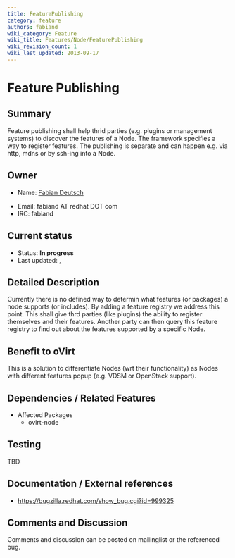 ```yaml
---
title: FeaturePublishing
category: feature
authors: fabiand
wiki_category: Feature
wiki_title: Features/Node/FeaturePublishing
wiki_revision_count: 1
wiki_last_updated: 2013-09-17
---
```


# Feature Publishing

## Summary

Feature publishing shall help thrid parties (e.g. plugins or management systems) to discover the features of a Node. The framework specifies a way to register features. The publishing is separate and can happen e.g. via http, mdns or by ssh-ing into a Node.

## Owner

*   Name: [ Fabian Deutsch](User:fabiand)

<!-- -->

*   Email: fabiand AT redhat DOT com
*   IRC: fabiand

## Current status

*   Status: **In progress**
*   Last updated: ,

## Detailed Description

Currently there is no defined way to determin what features (or packages) a node supports (or includes). By adding a feature registry we address this point. This shall give thrd parties (like plugins) the ability to register themselves and their features. Another party can then query this feature registry to find out about the features supported by a specific Node.

## Benefit to oVirt

This is a solution to differentiate Nodes (wrt their functionality) as Nodes with different features popup (e.g. VDSM or OpenStack support).

## Dependencies / Related Features

*   Affected Packages
    -   ovirt-node

## Testing

TBD

## Documentation / External references

*   <https://bugzilla.redhat.com/show_bug.cgi?id=999325>

## Comments and Discussion

Comments and discussion can be posted on mailinglist or the referenced bug.


